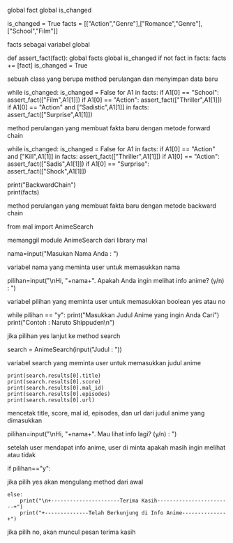 global fact
global is_changed

is_changed = True
facts = [["Action","Genre"],["Romance","Genre"],["School","Film"]]

facts sebagai variabel global

def assert_fact(fact):
    global facts
    global is_changed
    if not fact in facts:
        facts += [fact]
        is_changed = True

sebuah class yang berupa method perulangan dan menyimpan data baru

while is_changed:
    is_changed = False
    for A1 in facts:
        if A1[0] == "School":
            assert_fact(["Film",A1[1]])
        if A1[0] == "Action":
            assert_fact(["Thriller",A1[1]])
        if A1[0] == "Action" and ["Sadistic",A1[1]] in facts:
            assert_fact(["Surprise",A1[1]])

method perulangan yang membuat fakta baru dengan metode forward chain

while is_changed:
    is_changed = False
    for A1 in facts:
        if A1[0] == "Action" and ["Kill",A1[1]] in facts:
            assert_fact(["Thriller",A1[1]])
        if A1[0] == "Action":
            assert_fact(["Sadis",A1[1]])
        if A1[0] == "Surprise":
            assert_fact(["Shock",A1[1]])
        
print("BackwardChain")     
print(facts)

method perulangan yang membuat fakta baru dengan metode backward chain

from mal import AnimeSearch

memanggil module AnimeSearch dari library mal

nama=input("Masukan Nama Anda : ")

variabel nama yang meminta user untuk memasukkan nama

pilihan=input("\nHi, "+nama+". Apakah Anda ingin melihat info anime? (y/n) : ")

variabel pilihan yang meminta user untuk memasukkan boolean yes atau no

while pilihan == "y":
    print("Masukkan Judul Anime yang ingin Anda Cari")
    print("Contoh : Naruto Shippuden\n")

jika pilihan yes lanjut ke method search

search = AnimeSearch(input("Judul : "))

variabel search yang meminta user untuk memasukkan judul anime

    print(search.results[0].title) 
    print(search.results[0].score)
    print(search.results[0].mal_id)
    print(search.results[0].episodes)
    print(search.results[0].url)

mencetak title, score, mal id, episodes, dan url dari judul anime yang dimasukkan

pilihan=input("\nHi, "+nama+". Mau lihat info lagi? (y/n) : ")

setelah user mendapat info anime, user di minta apakah masih ingin melihat atau tidak

if pilihan=="y":

jika pilih yes akan mengulang method dari awal

    else:
        print("\n+----------------------Terima Kasih------------------------+")
        print("+--------------Telah Berkunjung di Info Anime--------------+")

jika pilih no, akan muncul pesan terima kasih